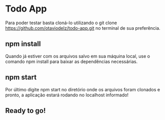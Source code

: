 # Todo App

Para poder testar basta cloná-lo utilizando o git clone https://github.com/otaviodelz/todo-app.git no terminal de sua preferência.

## npm install

Quando já estiver com os arquivos salvo em sua máquina local, use o comando npm install para baixar as dependências necessárias.

## npm start

Por último digite npm start no diretório onde os arquivos foram clonados e pronto, a aplicação estará rodando no localhost informado!

## Ready to go!


